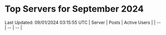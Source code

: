 # Top Servers for September 2024
Last Updated: 09/01/2024 03:15:55 UTC
| Server | Posts | Active Users |
| -- | -- | -- |
